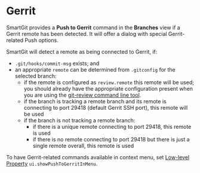 # Gerrit

SmartGit provides a **Push to Gerrit** command in the **Branches** view
if a Gerrit remote has been detected. It will offer a dialog with
special Gerrit-related Push options.

SmartGit will detect a remote as being connected to Gerrit, if:

  - `.git/hooks/commit-msg` exists; and
  - an appropriate `remote` can be determined from `.gitconfig` for the
    selected branch:  
      - if the remote is configured as `review.remote` this remote will
        be used; you should already have the appropriate configuration
        present when you are using the [git-review command line
        tool](https://www.mediawiki.org/wiki/Gerrit/Tutorial).
      - if the branch is tracking a remote branch and its remote is
        connecting to port 29418 (default Gerrit SSH port), this remote
        will be used
      - if the branch is not tracking a remote branch:
          - if there is a unique remote connecting to port 29418, this
            remote is used
          - if there is no remote connecting to port 29418 but there is
            just a single remote overall, this remote is used

<div>

<div>

To have Gerrit-related commands available in context menu,
set [Low-level Property](System_Properties)
`ui.showPushToGerritInMenu`.

</div>

</div>
